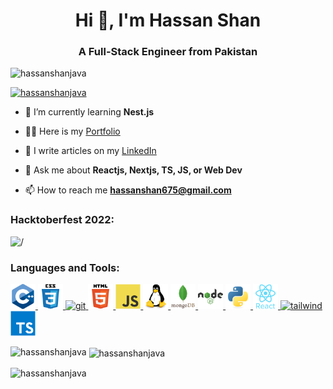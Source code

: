 <h1 align="center">Hi 👋, I'm Hassan Shan</h1>
<h3 align="center">A Full-Stack Engineer from Pakistan</h3>


<p align="left"> <img src="https://komarev.com/ghpvc/?username=hassanshanjava&label=Profile%20views&color=0e75b6&style=flat" alt="hassanshanjava" /> </p>

<p align="left"> <a href="https://github.com/ryo-ma/github-profile-trophy"><img src="https://github-profile-trophy.vercel.app/?username=hassanshanjava" alt="hassanshanjava" /></a> </p>

- 🌱 I’m currently learning **Nest.js**

- 👨‍💻 Here is my  [Portfolio](https://hassanshan.netlify.app/)

- 📝 I write articles on my [LinkedIn](https://www.linkedin.com/in/hassan-shan/)

- 💬 Ask me about **Reactjs, Nextjs, TS, JS, or Web Dev**

- 📫 How to reach me **hassanshan675@gmail.com**

<p align="left">
</p>

<h3 align='left'>Hacktoberfest 2022:</h3>
<img src='https://user-images.githubusercontent.com/55858014/197254101-dbc92bdc-2ff7-4683-9043-8bae08b008ea.png' alt='/'/>



<h3 align="left">Languages and Tools:</h3>
<p align="left"> <a href="https://www.w3schools.com/cpp/" target="_blank" rel="noreferrer"> <img src="https://raw.githubusercontent.com/devicons/devicon/master/icons/cplusplus/cplusplus-original.svg" alt="cplusplus" width="40" height="40"/> </a> <a href="https://www.w3schools.com/css/" target="_blank" rel="noreferrer"> <img src="https://raw.githubusercontent.com/devicons/devicon/master/icons/css3/css3-original-wordmark.svg" alt="css3" width="40" height="40"/> </a>   <a href="https://git-scm.com/" target="_blank" rel="noreferrer"> <img src="https://www.vectorlogo.zone/logos/git-scm/git-scm-icon.svg" alt="git" width="40" height="40"/> </a>  <a href="https://www.w3.org/html/" target="_blank" rel="noreferrer"> <img src="https://raw.githubusercontent.com/devicons/devicon/master/icons/html5/html5-original-wordmark.svg" alt="html5" width="40" height="40"/> </a> <a href="https://developer.mozilla.org/en-US/docs/Web/JavaScript" target="_blank" rel="noreferrer"> <img src="https://raw.githubusercontent.com/devicons/devicon/master/icons/javascript/javascript-original.svg" alt="javascript" width="40" height="40"/> </a> </a> <a href="https://www.linux.org/" target="_blank" rel="noreferrer"> <img src="https://raw.githubusercontent.com/devicons/devicon/master/icons/linux/linux-original.svg" alt="linux" width="40" height="40"/> </a> <a href="https://www.mongodb.com/" target="_blank" rel="noreferrer"> <img src="https://raw.githubusercontent.com/devicons/devicon/master/icons/mongodb/mongodb-original-wordmark.svg" alt="mongodb" width="40" height="40"/> </a> <a href="https://nodejs.org" target="_blank" rel="noreferrer"> <img src="https://raw.githubusercontent.com/devicons/devicon/master/icons/nodejs/nodejs-original-wordmark.svg" alt="nodejs" width="40" height="40"/> </a> <a href="https://www.python.org" target="_blank" rel="noreferrer"> <img src="https://raw.githubusercontent.com/devicons/devicon/master/icons/python/python-original.svg" alt="python" width="40" height="40"/> </a> <a href="https://reactjs.org/" target="_blank" rel="noreferrer"> <img src="https://raw.githubusercontent.com/devicons/devicon/master/icons/react/react-original-wordmark.svg" alt="react" width="40" height="40"/> </a> <a href="https://tailwindcss.com/" target="_blank" rel="noreferrer"> <img src="https://www.vectorlogo.zone/logos/tailwindcss/tailwindcss-icon.svg" alt="tailwind" width="40" height="40"/> </a> <a href="https://www.typescriptlang.org/" target="_blank" rel="noreferrer"> <img src="https://raw.githubusercontent.com/devicons/devicon/master/icons/typescript/typescript-original.svg" alt="typescript" width="40" height="40"/> </a> </p>

<span><img align="left" src="https://github-readme-stats.vercel.app/api/top-langs?username=hassanshanjava&show_icons=true&locale=en&layout=compact" alt="hassanshanjava" /></span>

<span>&nbsp;<img align="center" src="https://github-readme-stats.vercel.app/api?username=hassanshanjava&show_icons=true&locale=en" alt="hassanshanjava" /></span>

<span><img align="center" src="https://github-readme-streak-stats.herokuapp.com/?user=hassanshanjava&" alt="hassanshanjava" /></span>
